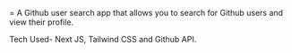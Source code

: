 =
A Github user search app that allows you to search for Github users and view their profile.

Tech Used- Next JS, Tailwind CSS and Github API. 
